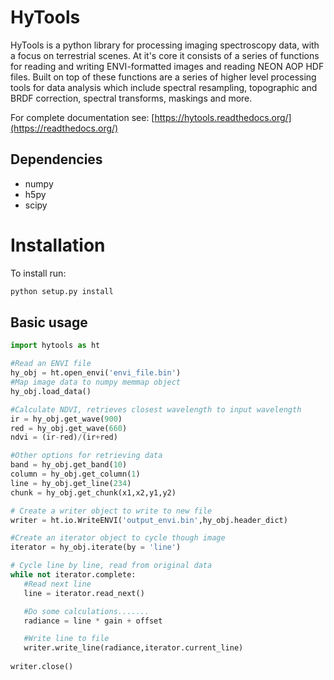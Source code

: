 # HyTools

HyTools is a python library for processing imaging spectroscopy data,
with a focus on terrestrial scenes. At it's core it consists of a
series of functions for reading and writing ENVI-formatted images and
reading NEON AOP HDF files. Built on top of these functions are a
series of higher level processing tools for data analysis which
include spectral resampling, topographic and BRDF correction, spectral
transforms, maskings and more.

For complete documentation see: [https://hytools.readthedocs.org/](https://readthedocs.org/)


## Dependencies
- numpy
- h5py
- scipy

# Installation
To install run:

```python
python setup.py install
```

## Basic usage
```python
import hytools as ht

#Read an ENVI file
hy_obj = ht.open_envi('envi_file.bin')
#Map image data to numpy memmap object
hy_obj.load_data()

#Calculate NDVI, retrieves closest wavelength to input wavelength
ir = hy_obj.get_wave(900)
red = hy_obj.get_wave(660)
ndvi = (ir-red)/(ir+red)

#Other options for retrieving data
band = hy_obj.get_band(10)
column = hy_obj.get_column(1)
line = hy_obj.get_line(234)
chunk = hy_obj.get_chunk(x1,x2,y1,y2)

# Create a writer object to write to new file
writer = ht.io.WriteENVI('output_envi.bin',hy_obj.header_dict)

#Create an iterator object to cycle though image
iterator = hy_obj.iterate(by = 'line')

# Cycle line by line, read from original data
while not iterator.complete:  
   #Read next line
   line = iterator.read_next() 

   #Do some calculations.......
   radiance = line * gain + offset

   #Write line to file
   writer.write_line(radiance,iterator.current_line)
	
writer.close()  
```

